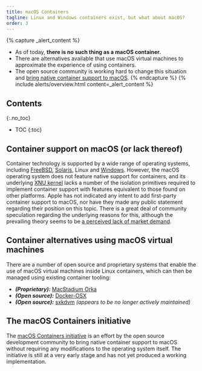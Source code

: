 ```yaml
---
title: macOS Containers
tagline: Linux and Windows containers exist, but what about macOS?
order: 3
---
```


{% capture _alert_content %}
- As of today, **there is no such thing as a macOS container.**
- There are alternatives available that use macOS virtual machines to approximate the experience of using containers.
- The open source community is working hard to change this situation and [bring native container support to macOS](https://macoscontainers.org).
{% endcapture %}
{% include alerts/overview.html content=_alert_content %}


## Contents
{:.no_toc}

* TOC
{:toc}


## Container support on macOS (or lack thereof)

Container technology is supported by a wide range of operating systems, including [FreeBSD](https://en.wikipedia.org/wiki/FreeBSD_jail), [Solaris](https://en.wikipedia.org/wiki/Solaris_Containers), Linux and [Windows](./windows-containers). However, the macOS operating system does not feature native support for containers, and its underlying [XNU kernel](https://en.wikipedia.org/wiki/XNU) lacks a number of the isolation primitives required to implement container support with features equivalent to those found on other platforms. Apple has not indicated any intent to add first-party container support to macOS, nor have they made any public statement regarding their position on this topic. There is a great deal of community speculation regarding the underlying reasons for this, although the prevailing theory seems to be [a perceived lack of market demand](https://apple.stackexchange.com/a/294627).


## Container alternatives using macOS virtual machines

There are a number of open source and proprietary systems that enable the use of macOS virtual machines inside Linux containers, which can then be managed using existing container tooling:

- ***(Proprietary):*** [MacStadium Orka](https://www.macstadium.com/orka)
- ***(Open source):*** [Docker-OSX](https://github.com/sickcodes/Docker-OSX)
- ***(Open source):*** [sxkdvm](https://github.com/Cleafy/sxkdvm) *(appears to be no longer actively maintained)*


## The macOS Containers initiative

The [macOS Containers initiative](https://macoscontainers.org) is an effort by the open source development community to bring native container support to macOS without requiring any modifications to the operating system itself. The initiative is still at a very early stage and has not yet produced a working implementation.
